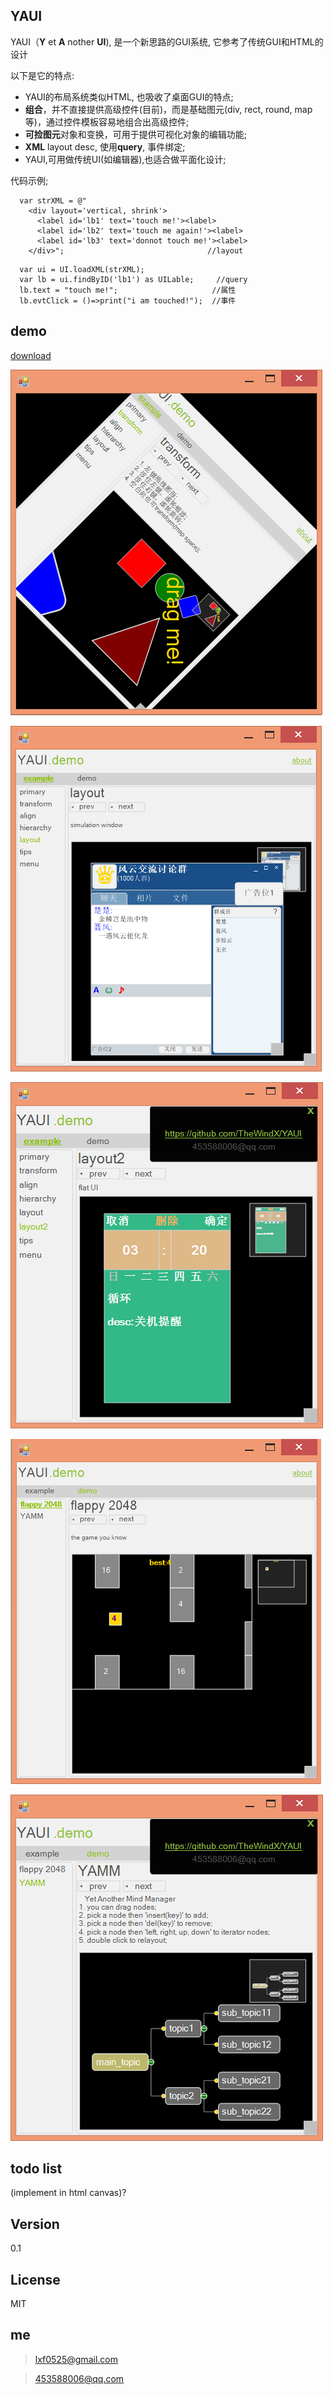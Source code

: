 YAUI
----

YAUI（**Y** et **A** nother **UI**), 是一个新思路的GUI系统, 它参考了传统GUI和HTML的设计

以下是它的特点:

- YAUI的布局系统类似HTML, 也吸收了桌面GUI的特点;
- **组合**，并不直接提供高级控件(目前)，而是基础图元(div, rect, round, map等)，通过控件模板容易地组合出高级控件;
- **可捡图元**对象和变换，可用于提供可视化对象的编辑功能;
- **XML** layout desc, 使用**query**, 事件绑定;
- YAUI,可用做传统UI(如编辑器),也适合做平面化设计;

代码示例;

```
  var strXML = @"
    <div layout='vertical, shrink'>
      <label id='lb1' text='touch me!'><label>
      <label id='lb2' text='touch me again!'><label>
      <label id='lb3' text='donnot touch me!'><label>
    </div>";                                //layout 
```
    
```
  var ui = UI.loadXML(strXML);                 
  var lb = ui.findByID('lb1') as UILable;     //query
  lb.text = "touch me!";                     //属性
  lb.evtClick = ()=>print("i am touched!");  //事件
```

demo
----
[download](https://raw.githubusercontent.com/TheWindX/YAUI/master/demo.zip)


![21](https://raw.githubusercontent.com/TheWindX/YAUI/master/doc/demo21.png)


![3](https://raw.githubusercontent.com/TheWindX/YAUI/master/doc/demo3.png)


![31](https://raw.githubusercontent.com/TheWindX/YAUI/master/doc/demo31.png)


![4](https://raw.githubusercontent.com/TheWindX/YAUI/master/doc/demo4.png)


![5](https://raw.githubusercontent.com/TheWindX/YAUI/master/doc/demo5.png)


todo list
----
(implement in html canvas)?

Version
----

0.1




License
----

MIT


me
----
> lxf0525@gmail.com

> 453588006@qq.com
